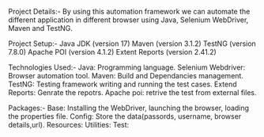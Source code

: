 Project Details:-
By using this automation framework we can automate the different application in different browser using Java, Selenium WebDriver, Maven and TestNG.


Project Setup:-
Java JDK (version 17)
Maven (version 3.1.2)
TestNG (version 7.8.0)
Apache POI (version 4.1.2)
Extent Reports (version 2.41.2) 


Technologies Used:-
Java: Programming language.
Selenium Webdriver: Browser automation tool.
Maven: Build and Dependancies management.
TestNG: Testing framework writing and running the test cases.
Extend Reports: Genrate the repotrs.
Apache poi: retrive the test from external files.

Packages:-
Base: Installing the WebDriver, launching the browser, loading the properties file.
Config: Store the data(passords, username, browser details,url).
Resources:
Utilities:
Test:

